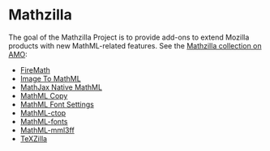 # Mathzilla

The goal of the Mathzilla Project is to provide add-ons to extend Mozilla
products with new MathML-related features. See the [Mathzilla collection on AMO](https://addons.mozilla.org/collections/fred_wang/mathzilla/):

- [FireMath](https://addons.mozilla.org/firefox/addon/firemath/)
- [Image To MathML](https://addons.mozilla.org/en-US/firefox/addon/image-to-mathml/)
- [MathJax Native MathML](https://addons.mozilla.org/firefox/addon/mathjax-native-mathml/)
- [MathML Copy](https://addons.mozilla.org/en-US/firefox/addon/mathml-copy/)
- [MathML Font Settings](https://addons.mozilla.org/en-US/firefox/addon/mathml-font-settings/)
- [MathML-ctop](https://addons.mozilla.org/addon/mathml-ctop/)
- [MathML-fonts](https://addons.mozilla.org/addon/mathml-fonts/)
- [MathML-mml3ff](https://addons.mozilla.org/addon/mathml-mml3ff/)
- [TeXZilla](https://addons.mozilla.org/en-US/firefox/addon/texzilla/)
